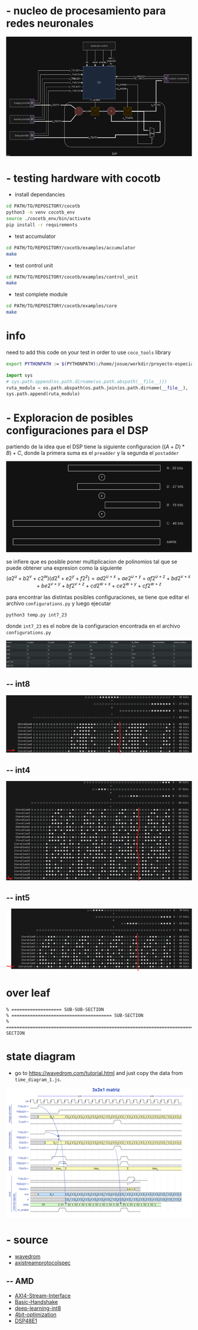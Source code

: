 


# - nucleo de procesamiento para redes neuronales

![alt text](images/image-6.png)

# - testing hardware with cocotb

- install dependancies
```bash
cd PATH/TO/REPOSITORY/cocotb
python3 -m venv cocotb_env
source ./cocotb_env/bin/activate
pip install -r requirements
```
- test accumulator
```bash
cd PATH/TO/REPOSITORY/cocotb/examples/accumulator
make
```
- test control unit 
```bash
cd PATH/TO/REPOSITORY/cocotb/examples/control_unit
make
```
- test complete module 
```bash
cd PATH/TO/REPOSITORY/cocotb/examples/core
make
```

# info
need to add this code on your test in order to use `coco_tools` library
```bash
export PYTHONPATH := $(PYTHONPATH):/home/josue/workdir/proyecto-especializacion-final
```

```python
import sys
# sys.path.append(os.path.dirname(os.path.abspath(__file__)))
ruta_modulo = os.path.abspath(os.path.join(os.path.dirname(__file__), '..', '..', 'src'))
sys.path.append(ruta_modulo)
```

# - Exploracion de posibles configuraciones para el DSP
partiendo de la idea que el DSP tiene la siguiente configuracion
$((A+D)*B)+C$, donde la primera suma es el `preadder` y la segunda el `postadder`

![alt text](images/image-1.png)

se infiere que es posible poner multiplicacion de polinomios tal que se puede obtener una expresion como la siguiente
$$
(a 2^{u} + b 2^{v} + c 2^{w})(d 2^{x} + e 2^{y} + f 2^{z}) = a d 2^{u+x} + a e 2^{u+y} + a f 2^{u+z} + b d 2^{v+x} + b e 2^{v+y} + b f 2^{v+z} + c d 2^{w+x} + c e 2^{w+y} + c f 2^{w+z}
$$

para encontrar las distintas posibles configuraciones, se tiene que editar el archivo `configurations.py` y luego ejecutar
```bash 
python3 temp.py int7_23 
```
donde `int7_23` es el nobre de la configuracion encontrada en el archivo `configurations.py`

![alt text](images/image-2.png)

## -- int8

![alt text](images/image-3.png)
## -- int4

![alt text](images/image-4.png)

## -- int5

![alt text](images/image-5.png)

# over leaf
```
% =================== SUB-SUB-SECTION
% ====================================== SUB-SECTION
% ============================================================================ SECTION
```

# state diagram
- go to https://wavedrom.com/tutorial.html and just copy the data from `time_diagram_1.js`. 

![alt text](images/image.png)

# - source
- [wavedrom](https://wavedrom.com/tutorial.html)
- [axistreamprotocolspec](https://es.slideshare.net/slideshow/ihi0051bambaaxistreamprotocolspecpdf/264642408)
## -- AMD
- [AXI4-Stream-Interface](https://docs.amd.com/r/en-US/pg256-sdfec-integrated-block/AXI4-Stream-Interface)
- [Basic-Handshake](https://docs.amd.com/r/en-US/pg109-xfft/Basic-Handshake)
- [deep-learning-int8](https://docs.amd.com/v/u/en-US/wp486-deep-learning-int8)
- [4bit-optimization](https://docs.amd.com/v/u/en-US/wp521-4bit-optimization)
- [DSP48E1](https://docs.amd.com/v/u/en-US/ug479_7Series_DSP48E1)